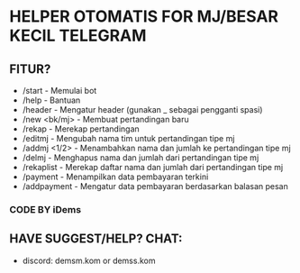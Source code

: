 # HELPER OTOMATIS FOR MJ/BESAR KECIL TELEGRAM
## FITUR?


- /start - Memulai bot
- /help - Bantuan
- /header <teks> - Mengatur header (gunakan _ sebagai pengganti spasi)
- /new <id pertandingan> <bk/mj> - Membuat pertandingan baru
- /rekap <id pertandingan> - Merekap pertandingan
- /editmj <id> <tim kiri> <tim kanan> - Mengubah nama tim untuk pertandingan tipe mj
- /addmj <id> <1/2> <nama> <jumlah> - Menambahkan nama dan jumlah ke pertandingan tipe mj
- /delmj <id> <nama> <jumlah> - Menghapus nama dan jumlah dari pertandingan tipe mj
- /rekaplist <id pertandingan> - Merekap daftar nama dan jumlah dari pertandingan tipe mj
- /payment - Menampilkan data pembayaran terkini
- /addpayment - Mengatur data pembayaran berdasarkan balasan pesan

### CODE BY iDems
## HAVE SUGGEST/HELP? CHAT:
- discord: demsm.kom or demss.kom
